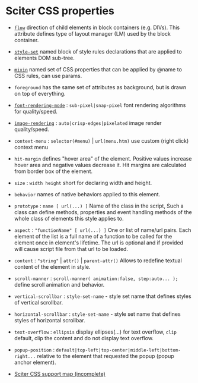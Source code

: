 # Sciter CSS properties

* [`flow`](css-layout.md) direction of child elements in block containers (e.g. DIVs). This attribute defines type of layout manager (LM) used by the block container.

* [`style-set`](README.md#styleset) named block of style rules declarations that are applied to elements DOM sub-tree.

* [`mixin`](README.md#mixin) named set of CSS properties that can be applied by @name to CSS rules, can use params.

* `foreground` has the same set of attributes as background, but is drawn on top of everything.

* [`font-rendering-mode`](css-render.md#font) : `sub-pixel|snap-pixel` font rendering algorithms for quality/speed.

* [`image-rendering`](css-render.md#image) : `auto|crisp-edges|pixelated` image render quality/speed.

* `context-menu` : `selector(#menu)` | `url(menu.htm)` use custom (right click) context menu

* `hit-margin` defines "hover area" of the element. Positive values increase hover area and negative values decrease it. Hit margins are calculated from border box of the element.

* `size` : `width height` short for declaring width and height.

* `behavior` names of native behaviors applied to this element.

* `prototype` : `name [ url(...) ]` Name of the class in the script, Such a class can define methods, properties and event handling methods of the whole class of elements this style applies to.

* `aspect` : `"functionName" [ url(...) ]` One or list of name/url pairs. Each element of the list is a full name of a function to be called for the element once in element's lifetime. The url is optional and if provided will cause script file from that url to be loaded.

* `content` : `"string"` | `attr()` | `parent-attr()` Allows to redefine textual content of the element in style.

* `scroll-manner` : `scroll-manner( animation:false, step:auto... );` define scroll animation and behavior.

* `vertical-scrollbar` : `style-set-name` - style set name that defines styles of vertical scrollbar.

* `horizontal-scrollbar` : `style-set-name` - style set name that defines styles of horizontal scrollbar.

* `text-overflow` : `ellipsis` display ellipses(...) for text overflow, `clip` default, clip the content and do not display text overflow.

* `popup-position` : `default|top-left|top-center|middle-left|bottom-right...` relative to the element that requested the popup (popup anchor element).


- [Sciter CSS support map (incomplete)](https://sciter.com/docs/content/css/cssmap.html)